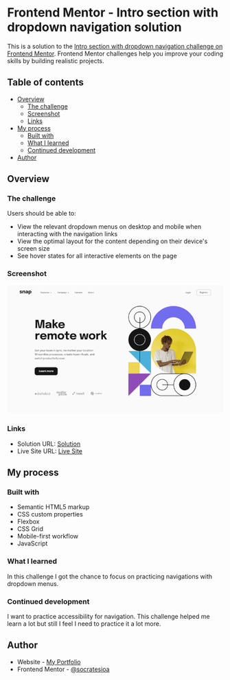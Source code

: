 # Frontend Mentor - Intro section with dropdown navigation solution

This is a solution to the [Intro section with dropdown navigation challenge on Frontend Mentor](https://www.frontendmentor.io/challenges/intro-section-with-dropdown-navigation-ryaPetHE5). Frontend Mentor challenges help you improve your coding skills by building realistic projects.

## Table of contents

- [Overview](#overview)
  - [The challenge](#the-challenge)
  - [Screenshot](#screenshot)
  - [Links](#links)
- [My process](#my-process)
  - [Built with](#built-with)
  - [What I learned](#what-i-learned)
  - [Continued development](#continued-development)
- [Author](#author)

## Overview

### The challenge

Users should be able to:

- View the relevant dropdown menus on desktop and mobile when interacting with the navigation links
- View the optimal layout for the content depending on their device's screen size
- See hover states for all interactive elements on the page

### Screenshot

![](./screenshot.png)

### Links

- Solution URL: [Solution](https://github.com/socratesioa/intro-section-with-dropdown-navigation)
- Live Site URL: [Live Site](https://socratesioa.github.io/intro-section-with-dropdown-navigation)

## My process

### Built with

- Semantic HTML5 markup
- CSS custom properties
- Flexbox
- CSS Grid
- Mobile-first workflow
- JavaScript

### What I learned

In this challenge I got the chance to focus on practicing navigations with dropdown menus.

### Continued development

I want to practice accessibility for navigation. This challenge helped me learn a lot but still I feel I need to practice it a lot more.

## Author

- Website - [My Portfolio](https://portfolio.thisissocrates.com/)
- Frontend Mentor - [@socratesioa](https://www.frontendmentor.io/profile/socratesioa)

